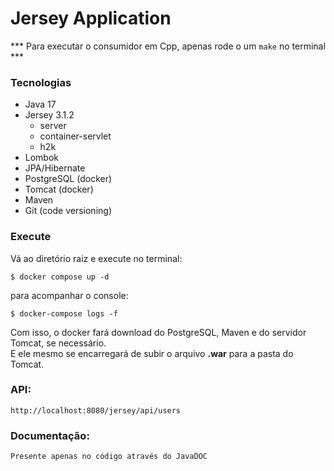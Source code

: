 # Jersey Application

*** Para executar o consumidor em Cpp, apenas rode o um ```make``` no terminal ***

### Tecnologias
- Java 17
- Jersey 3.1.2
  - server
  - container-servlet
  - h2k
- Lombok
- JPA/Hibernate
- PostgreSQL (docker)
- Tomcat (docker)
- Maven
- Git (code versioning)

### Execute 
Vá ao diretório raiz e execute no terminal:
```
$ docker compose up -d
```
para acompanhar o console:
```
$ docker-compose logs -f 
```

Com isso, o docker fará download do PostgreSQL, Maven e do servidor Tomcat, se necessário.<br>
E ele mesmo se encarregará de subir o arquivo <b>.war</b> para a pasta do Tomcat.

### API:
```
http://localhost:8080/jersey/api/users
```

### Documentação:
```
Presente apenas no código através do JavaDOC
```